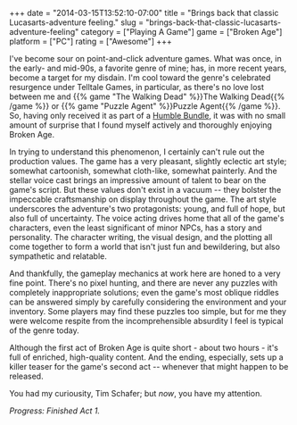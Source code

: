 +++
date = "2014-03-15T13:52:10-07:00"
title = "Brings back that classic Lucasarts-adventure feeling."
slug = "brings-back-that-classic-lucasarts-adventure-feeling"
category = ["Playing A Game"]
game = ["Broken Age"]
platform = ["PC"]
rating = ["Awesome"]
+++

I've become sour on point-and-click adventure games.  What was once, in the early- and mid-90s, a favorite genre of mine; has, in more recent years, become a target for my disdain.  I'm cool toward the genre's celebrated resurgence under Telltale Games, in particular, as there's no love lost between me and {{% game "The Walking Dead" %}}The Walking Dead{{% /game %}} or {{% game "Puzzle Agent" %}}Puzzle Agent{{% /game %}}.  So, having only received it as part of a <a href="http://www.humblebundle.com">Humble Bundle</a>, it was with no small amount of surprise that I found myself actively and thoroughly enjoying Broken Age.

In trying to understand this phenomenon, I certainly can't rule out the production values.  The game has a very pleasant, slightly eclectic art style; somewhat cartoonish, somewhat cloth-like, somewhat painterly.  And the stellar voice cast brings an impressive amount of talent to bear on the game's script.  But these values don't exist in a vacuum -- they bolster the impeccable craftsmanship on display throughout the game.  The art style underscores the adventure's two protagonists: young, and full of hope, but also full of uncertainty.  The voice acting drives home that all of the game's characters, even the least significant of minor NPCs, has a story and personality.  The character writing, the visual design, and the plotting all come together to form a world that isn't just fun and bewildering, but also sympathetic and relatable.

And thankfully, the gameplay mechanics at work here are honed to a very fine point.  There's no pixel hunting, and there are never any puzzles with completely inappropriate solutions; even the game's most oblique riddles can be answered simply by carefully considering the environment and your inventory.  Some players may find these puzzles too simple, but for me they were welcome respite from the incomprehensible absurdity I feel is typical of the genre today.

Although the first act of Broken Age is quite short - about two hours - it's full of enriched, high-quality content.  And the ending, especially, sets up a killer teaser for the game's second act -- whenever that might happen to be released.

You had my curiousity, Tim Schafer; but <i>now</i>, you have my attention.

<i>Progress: Finished Act 1.</i>